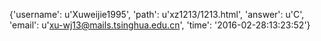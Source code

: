 {'username': u'Xuweijie1995', 'path': u'xz1213/1213.html', 'answer': u'C', 'email': u'xu-wj13@mails.tsinghua.edu.cn', 'time': '2016-02-28:13:23:52'}